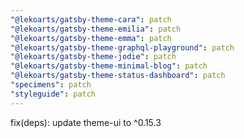 ```yaml
---
"@lekoarts/gatsby-theme-cara": patch
"@lekoarts/gatsby-theme-emilia": patch
"@lekoarts/gatsby-theme-emma": patch
"@lekoarts/gatsby-theme-graphql-playground": patch
"@lekoarts/gatsby-theme-jodie": patch
"@lekoarts/gatsby-theme-minimal-blog": patch
"@lekoarts/gatsby-theme-status-dashboard": patch
"specimens": patch
"styleguide": patch
---
```


fix(deps): update theme-ui to ^0.15.3
